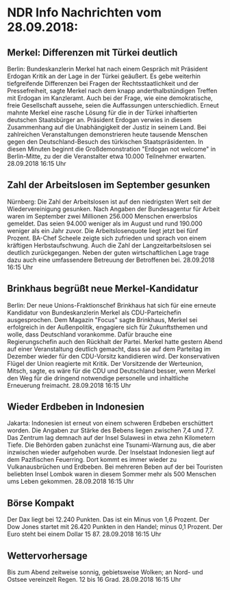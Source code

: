 # NDR Info Nachrichten vom 28.09.2018:


## Merkel: Differenzen mit Türkei deutlich
Berlin: Bundeskanzlerin Merkel hat nach einem Gespräch mit Präsident Erdogan Kritik an der Lage in der Türkei geäußert. Es gebe weiterhin tiefgreifende Differenzen bei Fragen der Rechtsstaatlichkeit und der Pressefreiheit, sagte Merkel nach dem knapp anderthalbstündigen Treffen mit Erdogan im Kanzleramt. Auch bei der Frage, wie eine demokratische, freie Gesellschaft aussehe, seien die Auffassungen unterschiedlich. Erneut mahnte Merkel eine rasche Lösung für die in der Türkei inhaftierten deutschen Staatsbürger an. Präsident Erdogan verwies in diesem Zusammenhang auf die Unabhängigkeit der Justiz in seinem Land. Bei zahlreichen Veranstaltungen demonstrieren heute tausende Menschen gegen den Deutschland-Besuch des türkischen Staatspräsidenten. In diesen Minuten beginnt die Großdemonstration "Erdogan not welcome" in Berlin-Mitte, zu der die Veranstalter etwa 10.000 Teilnehmer erwarten. 28.09.2018 16:15 Uhr 

## Zahl der Arbeitslosen im September gesunken
Nürnberg: Die Zahl der Arbeitslosen ist auf den niedrigsten Wert seit der Wiedervereinigung gesunken. Nach Angaben der Bundesagentur für Arbeit waren im September zwei Millionen 256.000 Menschen erwerbslos gemeldet. Das seien 94.000 weniger als im August und rund 190.000 weniger als ein Jahr zuvor. Die Arbeitslosenquote liegt jetzt bei fünf Prozent. BA-Chef Scheele zeigte sich zufrieden und sprach von einem kräftigen Herbstaufschwung. Auch die Zahl der Langzeitarbeitslosen sei deutlich zurückgegangen. Neben der guten wirtschaftlichen Lage trage dazu auch eine umfassendere Betreuung der Betroffenen bei. 28.09.2018 16:15 Uhr 

## Brinkhaus begrüßt neue Merkel-Kandidatur
Berlin: Der neue Unions-Fraktionschef Brinkhaus hat sich für eine erneute Kandidatur von Bundeskanzlerin Merkel als CDU-Parteichefin ausgesprochen. Dem Magazin "Focus" sagte Brinkhaus, Merkel sei erfolgreich in der Außenpolitik, engagiere sich für Zukunftsthemen und wolle, dass Deutschland vorankomme. Dafür brauche eine Regierungschefin auch den Rückhalt der Partei. Merkel hatte gestern Abend auf einer Veranstaltung deutlich gemacht, dass sie auf dem Parteitag im Dezember wieder für den CDU-Vorsitz kandidieren wird. Der konservativen Flügel der Union reagierte mit Kritik. Der Vorsitzende der Werteunion, Mitsch, sagte, es wäre für die CDU und Deutschland besser, wenn Merkel den Weg für die dringend notwendige personelle und inhaltliche Erneuerung freimacht. 28.09.2018 16:15 Uhr 

## Wieder Erdbeben in Indonesien
Jakarta: 	Indonesien ist erneut von einem schweren Erdbeben erschüttert worden. Die Angaben zur Stärke des Bebens liegen zwischen 7,4 und 7,7. Das Zentrum lag demnach auf der Insel Sulawesi in etwa zehn Kilometern Tiefe. Die Behörden gaben zunächst eine Tsunami-Warnung aus, die aber inzwischen wieder aufgehoben wurde. Der Inselstaat Indonesien liegt auf dem Pazifischen Feuerring. Dort kommt es immer wieder zu Vulkanausbrüchen und Erdbeben. Bei mehreren Beben auf der bei Touristen beliebten Insel Lombok waren in diesem Sommer mehr als 500 Menschen ums Leben gekommen. 28.09.2018 16:15 Uhr 

## Börse Kompakt
Der Dax liegt bei 12.240 Punkten. Das ist ein Minus von 1,6 Prozent. Der Dow Jones startet mit 26.420 Punkten in den Handel; minus 0,1 Prozent. Der Euro steht bei einem Dollar 15 87. 28.09.2018 16:15 Uhr 

## Wettervorhersage
Bis zum Abend zeitweise sonnig, gebietsweise Wolken; an Nord- und Ostsee vereinzelt Regen. 12 bis 16 Grad. 28.09.2018 16:15 Uhr 
